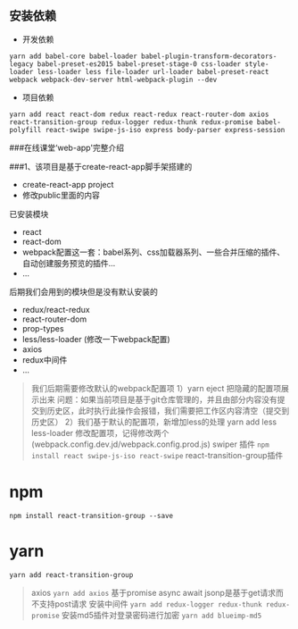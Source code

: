 ## 安装依赖
- 开发依赖
```
yarn add babel-core babel-loader babel-plugin-transform-decorators-legacy babel-preset-es2015 babel-preset-stage-0 css-loader style-loader less-loader less file-loader url-loader babel-preset-react webpack webpack-dev-server html-webpack-plugin --dev
```

- 项目依赖
```
yarn add react react-dom redux react-redux react-router-dom axios react-transition-group redux-logger redux-thunk redux-promise babel-polyfill react-swipe swipe-js-iso express body-parser express-session
```

###在线课堂‘web-app'完整介绍

###1、该项目是基于create-react-app脚手架搭建的
- create-react-app project
- 修改public里面的内容

已安装模块
- react
- react-dom
- webpack配置这一套：babel系列、css加载器系列、一些合并压缩的插件、自动创建服务预览的插件...
- ...

后期我们会用到的模块但是没有默认安装的
- redux/react-redux
- react-router-dom
- prop-types
- less/less-loader (修改一下webpack配置)
- axios
- redux中间件
- ...
>我们后期需要修改默认的webpack配置项
> 1）yarn eject 把隐藏的配置项展示出来
> 问题：如果当前项目是基于git仓库管理的，并且由部分内容没有提交到历史区，此时执行此操作会报错，我们需要把工作区内容清空（提交到历史区）
>2）我们基于默认的配置项，新增加less的处理
> yarn add less less-loader
> 修改配置项，记得修改两个(webpack.config.dev.jd/webpack.config.prod.js)
>swiper 插件
`npm install react swipe-js-iso react-swipe`
>react-transition-group插件
# npm
 `npm install react-transition-group --save`
# yarn
`yarn add react-transition-group`  
>axios 
`yarn add axios`
基于promise async await 
jsonp是基于get请求而不支持post请求 
>安装中间件
`yarn add redux-logger redux-thunk redux-promise`
>安装md5插件对登录密码进行加密
 `yarn add blueimp-md5`


